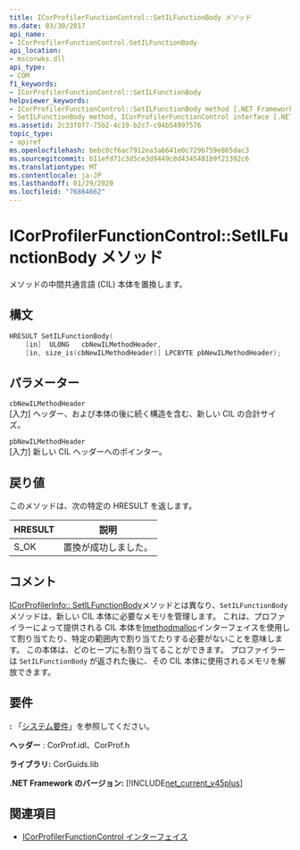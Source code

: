 ```yaml
---
title: ICorProfilerFunctionControl::SetILFunctionBody メソッド
ms.date: 03/30/2017
api_name:
- ICorProfilerFunctionControl.SetILFunctionBody
api_location:
- mscorwks.dll
api_type:
- COM
f1_keywords:
- ICorProfilerFunctionControl::SetILFunctionBody
helpviewer_keywords:
- ICorProfilerFunctionControl::SetILFunctionBody method [.NET Framework profiling]
- SetILFunctionBody method, ICorProfilerFunctionControl interface [.NET Framework profiling]
ms.assetid: 2c33f0f7-75b2-4c19-b2c7-c94b54997576
topic_type:
- apiref
ms.openlocfilehash: bebc0cf6ac7912ea3a6641e0c729b759e865dac3
ms.sourcegitcommit: b11efd71c3d5ce3d9449c8d4345481b9f21392c6
ms.translationtype: MT
ms.contentlocale: ja-JP
ms.lasthandoff: 01/29/2020
ms.locfileid: "76864662"
---
```

# <a name="icorprofilerfunctioncontrolsetilfunctionbody-method"></a>ICorProfilerFunctionControl::SetILFunctionBody メソッド
メソッドの中間共通言語 (CIL) 本体を置換します。  
  
## <a name="syntax"></a>構文  
  
```cpp  
HRESULT SetILFunctionBody(  
    [in]  ULONG   cbNewILMethodHeader,  
    [in, size_is(cbNewILMethodHeader)] LPCBYTE pbNewILMethodHeader);  
```  
  
## <a name="parameters"></a>パラメーター  
 `cbNewILMethodHeader`  
 [入力] ヘッダー、および本体の後に続く構造を含む、新しい CIL の合計サイズ。  
  
 `pbNewILMethodHeader`  
 [入力] 新しい CIL ヘッダーへのポインター。  
  
## <a name="return-value"></a>戻り値  
 このメソッドは、次の特定の HRESULT を返します。  
  
|HRESULT|説明|  
|-------------|-----------------|  
|S_OK|置換が成功しました。|  
  
## <a name="remarks"></a>コメント  
 [ICorProfilerInfo:: SetILFunctionBody](icorprofilerinfo-setilfunctionbody-method.md)メソッドとは異なり、`SetILFunctionBody` メソッドは、新しい CIL 本体に必要なメモリを管理します。 これは、プロファイラーによって提供される CIL 本体を[Imethodmalloc](imethodmalloc-interface.md)インターフェイスを使用して割り当てたり、特定の範囲内で割り当てたりする必要がないことを意味します。 この本体は、どのヒープにも割り当てることができます。 プロファイラーは `SetILFunctionBody` が返された後に、その CIL 本体に使用されるメモリを解放できます。  
  
## <a name="requirements"></a>要件  
 **:** 「[システム要件](../../../../docs/framework/get-started/system-requirements.md)」を参照してください。  
  
 **ヘッダー** : CorProf.idl、CorProf.h  
  
 **ライブラリ:** CorGuids.lib  
  
 **.NET Framework のバージョン:** [!INCLUDE[net_current_v45plus](../../../../includes/net-current-v45plus-md.md)]  
  
## <a name="see-also"></a>関連項目

- [ICorProfilerFunctionControl インターフェイス](icorprofilerfunctioncontrol-interface.md)
